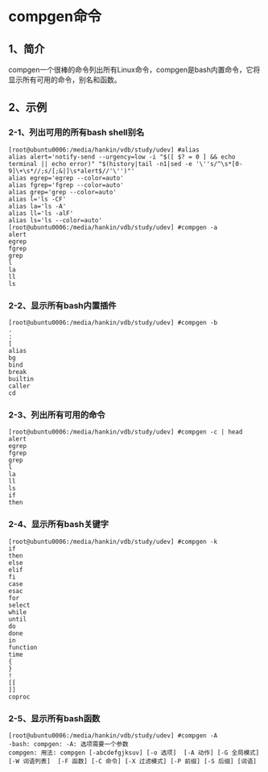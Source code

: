 # compgen命令

## 1、简介
compgen一个很棒的命令列出所有Linux命令，compgen是bash内置命令，它将显示所有可用的命令，别名和函数。

## 2、示例

### 2-1、列出可用的所有bash shell别名
```
[root@ubuntu0006:/media/hankin/vdb/study/udev] #alias
alias alert='notify-send --urgency=low -i "$([ $? = 0 ] && echo terminal || echo error)" "$(history|tail -n1|sed -e '\''s/^\s*[0-9]\+\s*//;s/[;&|]\s*alert$//'\'')"'
alias egrep='egrep --color=auto'
alias fgrep='fgrep --color=auto'
alias grep='grep --color=auto'
alias l='ls -CF'
alias la='ls -A'
alias ll='ls -alF'
alias ls='ls --color=auto'
[root@ubuntu0006:/media/hankin/vdb/study/udev] #compgen -a
alert
egrep
fgrep
grep
l
la
ll
ls
```

### 2-2、显示所有bash内置插件
```
[root@ubuntu0006:/media/hankin/vdb/study/udev] #compgen -b
.
:
[
alias
bg
bind
break
builtin
caller
cd
```

### 2-3、列出所有可用的命令
```
[root@ubuntu0006:/media/hankin/vdb/study/udev] #compgen -c | head
alert
egrep
fgrep
grep
l
la
ll
ls
if
then
```

### 2-4、显示所有bash关键字
```
[root@ubuntu0006:/media/hankin/vdb/study/udev] #compgen -k
if
then
else
elif
fi
case
esac
for
select
while
until
do
done
in
function
time
{
}
!
[[
]]
coproc
```

### 2-5、显示所有bash函数
```
[root@ubuntu0006:/media/hankin/vdb/study/udev] #compgen -A
-bash: compgen: -A: 选项需要一个参数
compgen: 用法: compgen [-abcdefgjksuv] [-o 选项]  [-A 动作] [-G 全局模式] [-W 词语列表]  [-F 函数] [-C 命令] [-X 过滤模式] [-P 前缀] [-S 后缀] [词语]
```




